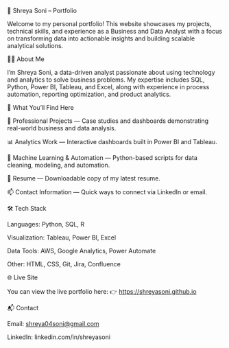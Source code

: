 🌸 Shreya Soni – Portfolio

Welcome to my personal portfolio!
This website showcases my projects, technical skills, and experience as a Business and Data Analyst with a focus on transforming data into actionable insights and building scalable analytical solutions.

👩‍💻 About Me

I’m Shreya Soni, a data-driven analyst passionate about using technology and analytics to solve business problems. My expertise includes SQL, Python, Power BI, Tableau, and Excel, along with experience in process automation, reporting optimization, and product analytics.

🚀 What You’ll Find Here

💼 Professional Projects — Case studies and dashboards demonstrating real-world business and data analysis.

📊 Analytics Work — Interactive dashboards built in Power BI and Tableau.

🧠 Machine Learning & Automation — Python-based scripts for data cleaning, modeling, and automation.

📄 Resume — Downloadable copy of my latest resume.

📫 Contact Information — Quick ways to connect via LinkedIn or email.

🛠️ Tech Stack

Languages: Python, SQL, R

Visualization: Tableau, Power BI, Excel

Data Tools: AWS, Google Analytics, Power Automate

Other: HTML, CSS, Git, Jira, Confluence

🌐 Live Site

You can view the live portfolio here:
👉 https://shreyasoni.github.io

📬 Contact

Email: shreya04soni@gmail.com

LinkedIn: linkedin.com/in/shreyasoni
